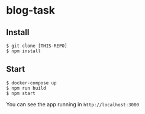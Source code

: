 # blog-task

## Install

```
$ git clone [THIS-REPO]
$ npm install
```

## Start

```
$ docker-compose up
$ npm run build
$ npm start
```

You can see the app running in `http://localhost:3000`

